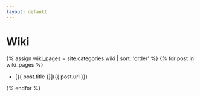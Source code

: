 ```yaml
---
layout: default
---
```


# Wiki

{% assign wiki_pages = site.categories.wiki | sort: 'order' %}
{% for post in wiki_pages %}

* [{{ post.title }}]({{ post.url }})

{% endfor %}